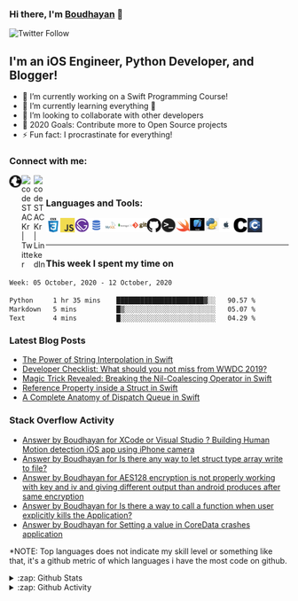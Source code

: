 ### Hi there, I'm [Boudhayan][website] 👋

![Twitter Follow](https://img.shields.io/twitter/follow/iboudhayan_?color=%231DA1F2&logo=twitter&style=for-the-badge)

## I'm an iOS Engineer, Python Developer, and Blogger!

- 🔭 I’m currently working on a Swift Programming Course!
- 🌱 I’m currently learning everything 🤣
- 👯 I’m looking to collaborate with other developers
- 🥅 2020 Goals: Contribute more to Open Source projects
- ⚡ Fun fact: I procrastinate for everything!

### Connect with me:

[<img align="left" alt="codeSTACKr.com" width="22px" src="https://raw.githubusercontent.com/iconic/open-iconic/master/svg/globe.svg" />][website]
[<img align="left" alt="codeSTACKr | Twitter" width="22px" src="https://cdn.jsdelivr.net/npm/simple-icons@v3/icons/twitter.svg" />][twitter]
[<img align="left" alt="codeSTACKr | LinkedIn" width="22px" src="https://cdn.jsdelivr.net/npm/simple-icons@v3/icons/linkedin.svg" />][linkedin]

<br />

### Languages and Tools:

<img align="left" alt="CSS3" width="26px" src="https://raw.githubusercontent.com/github/explore/80688e429a7d4ef2fca1e82350fe8e3517d3494d/topics/css/css.png" />

<img align="left" alt="JavaScript" width="26px" src="https://raw.githubusercontent.com/github/explore/80688e429a7d4ef2fca1e82350fe8e3517d3494d/topics/javascript/javascript.png" />

<img align="left" alt="Gatsby" width="26px" src="https://raw.githubusercontent.com/github/explore/e94815998e4e0713912fed477a1f346ec04c3da2/topics/gatsby/gatsby.png" />

<img align="left" alt="SQL" width="26px" src="https://raw.githubusercontent.com/github/explore/80688e429a7d4ef2fca1e82350fe8e3517d3494d/topics/sql/sql.png" />

<img align="left" alt="MySQL" width="26px" src="https://raw.githubusercontent.com/github/explore/80688e429a7d4ef2fca1e82350fe8e3517d3494d/topics/mysql/mysql.png" />

<img align="left" alt="MongoDB" width="26px" src="https://raw.githubusercontent.com/github/explore/80688e429a7d4ef2fca1e82350fe8e3517d3494d/topics/mongodb/mongodb.png" />

<img align="left" alt="Git" width="26px" src="https://raw.githubusercontent.com/github/explore/80688e429a7d4ef2fca1e82350fe8e3517d3494d/topics/git/git.png" />

<img align="left" alt="GitHub" width="26px" src="https://raw.githubusercontent.com/github/explore/78df643247d429f6cc873026c0622819ad797942/topics/github/github.png" />

<img align="left" alt="HTML5" width="26px" src="https://raw.githubusercontent.com/github/explore/80688e429a7d4ef2fca1e82350fe8e3517d3494d/topics/terminal/terminal.png" />

<img align="left" alt="Swift" width="26px" src="https://github.com/boudhayan/Trunk-001/blob/master/swift.png" />

<img align="left" alt="Xcode" width="26px" src="https://github.com/boudhayan/Trunk-001/blob/master/xcode.png" />

<img align="left" alt="Pyhton" width="26px" src="https://github.com/boudhayan/Trunk-001/blob/master/python.jpg" />

<img align="left" alt="Objc" width="26px" src="https://github.com/boudhayan/Trunk-001/blob/master/objective-c.png" />

<img align="left" alt="C" width="26px" src="https://github.com/boudhayan/Trunk-001/blob/master/c.png" />

<img align="left" alt="C++" width="26px" src="https://github.com/boudhayan/Trunk-001/blob/master/c%2B%2B.jpg" />

<br />
<br />

---

### This week I spent my time on

<!--START_SECTION:waka-->
```text
Week: 05 October, 2020 - 12 October, 2020

Python     1 hr 35 mins    ██████████████████████▓░░   90.57 % 
Markdown   5 mins          █▒░░░░░░░░░░░░░░░░░░░░░░░   05.07 % 
Text       4 mins          █░░░░░░░░░░░░░░░░░░░░░░░░   04.29 % 
```
<!--END_SECTION:waka-->

### Latest Blog Posts

<!-- BLOG-POST-LIST:START -->
- [The Power of String Interpolation in Swift](https://medium.com/better-programming/the-power-of-string-interpolation-in-swift-6fe392ebde6c?source=rss-f3d65570ce9f------2)
- [Developer Checklist: What should you not miss from WWDC 2019?](https://medium.com/better-programming/developer-checklist-what-should-you-not-miss-from-wwdc-2019-ef25410dda42?source=rss-f3d65570ce9f------2)
- [Magic Trick Revealed: Breaking the Nil-Coalescing Operator in Swift](https://medium.com/hackernoon/magic-trick-revealed-breaking-the-nil-coalescing-operator-in-swift-7f319e40e0bd?source=rss-f3d65570ce9f------2)
- [Reference Property inside a Struct in Swift](https://medium.com/swift-india/reference-property-inside-a-struct-in-swift-a456ee70c2d3?source=rss-f3d65570ce9f------2)
- [A Complete Anatomy of Dispatch Queue in Swift](https://medium.com/swift-india/a-complete-anatomy-of-dispatch-queue-in-swift-fa30c7628132?source=rss-f3d65570ce9f------2)
<!-- BLOG-POST-LIST:END -->

### Stack Overflow Activity

<!-- STACKOVERFLOW:START -->
- [Answer by Boudhayan for XCode or Visual Studio ? Building Human Motion detection iOS app using iPhone camera](https://stackoverflow.com/questions/61031921/xcode-or-visual-studio-building-human-motion-detection-ios-app-using-iphone-ca/61032471#61032471)
- [Answer by Boudhayan for Is there any way to let struct type array write to file?](https://stackoverflow.com/questions/55332534/is-there-any-way-to-let-struct-type-array-write-to-file/55337597#55337597)
- [Answer by Boudhayan for AES128 encryption is not properly working with key and iv and giving different output than android produces after same encryption](https://stackoverflow.com/questions/49891254/aes128-encryption-is-not-properly-working-with-key-and-iv-and-giving-different-o/49891467#49891467)
- [Answer by Boudhayan for Is there a way to call a function when user explicitly kills the Application?](https://stackoverflow.com/questions/49628764/is-there-a-way-to-call-a-function-when-user-explicitly-kills-the-application/49628909#49628909)
- [Answer by Boudhayan for Setting a value in CoreData crashes application](https://stackoverflow.com/questions/49621541/setting-a-value-in-coredata-crashes-application/49621769#49621769)
<!-- STACKOVERFLOW:END -->

\*NOTE: Top languages does not indicate my skill level or something like that, it's a github metric of which languages i have the most code on github.

<details>
  <summary>:zap: Github Stats</summary>
<a href="https://github.com/boudhayan">
  <img align="center" src="https://github-readme-stats.boudhayan.vercel.app/api?username=boudhayan&show_icons=true&count_private=true&hide_border=true" alt="Boudhayan's github stats" />
</a>

<a href="https://github.com/boudhayan">
  <!-- Change the `github-readme-stats.anuraghazra1.vercel.app` to `github-readme-stats.vercel.app`  -->
  <img align="center" src="https://github-readme-stats.boudhayan.vercel.app/api/top-langs/?username=boudhayan&layout=compact&hide_border=true" />
</a>
</details>

<details>
  <summary>:zap: Github Activity</summary>
<!--START_SECTION:activity-->
<!--END_SECTION:activity-->
</details>

[website]: https://boudhayan.com/
[twitter]: https://twitter.com/iboudhayan_
[linkedin]: https://www.linkedin.com/in/boudhayanbiswas/
[webdevplaylist]: https://www.youtube.com/playlist?list=PLkwxH9e_vrAJ0WbEsFA9W3I1W-g_BTsbt
[jsplaylist]: https://www.youtube.com/playlist?list=PLkwxH9e_vrALRJKu7wfXby3MKeflhTu6B
[cssplaylist]: https://www.youtube.com/playlist?list=PLkwxH9e_vrALSdvZuEh6gqQdmDoDIoqz4
[reactplaylist]: https://www.youtube.com/playlist?list=PLkwxH9e_vrAK4TdffpxKY3QGyHCpxFcQ0

